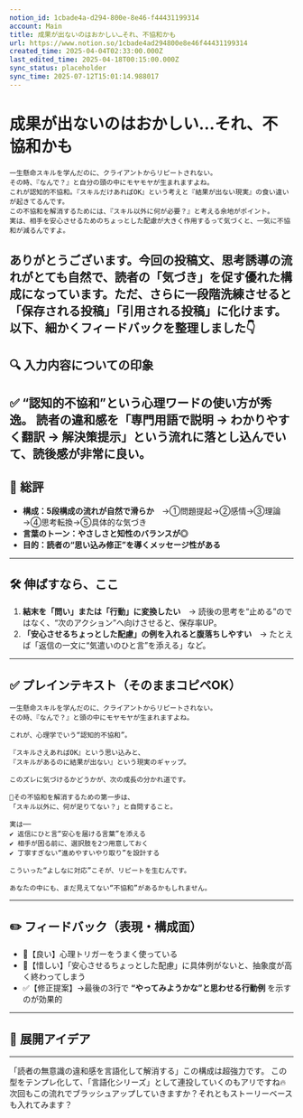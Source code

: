```yaml
---
notion_id: 1cbade4a-d294-800e-8e46-f44431199314
account: Main
title: 成果が出ないのはおかしい…それ、不協和かも
url: https://www.notion.so/1cbade4ad294800e8e46f44431199314
created_time: 2025-04-04T02:33:00.000Z
last_edited_time: 2025-04-18T00:15:00.000Z
sync_status: placeholder
sync_time: 2025-07-12T15:01:14.988017
---
```

# 成果が出ないのはおかしい…それ、不協和かも

```plain text
一生懸命スキルを学んだのに、クライアントからリピートされない。
その時、『なんで？』と自分の頭の中にモヤモヤが生まれますよね。
これが認知的不協和。『スキルだけあればOK』という考えと『結果が出ない現実』の食い違いが起きてるんです。
この不協和を解消するためには、『スキル以外に何が必要？』と考える余地がポイント。
実は、相手を安心させるためのちょっとした配慮が大きく作用するって気づくと、一気に不協和が減るんですよ。
```
ありがとうございます。今回の投稿文、思考誘導の流れがとても自然で、読者の「気づき」を促す優れた構成になっています。ただ、さらに一段階洗練させると「保存される投稿」「引用される投稿」に化けます。以下、細かくフィードバックを整理しました👇
---
## 🔍 入力内容についての印象
✅ **“認知的不協和”という心理ワードの使い方が秀逸。**
読者の違和感を「専門用語で説明 → わかりやすく翻訳 → 解決策提示」という流れに落とし込んでいて、読後感が非常に良い。
---
## 🧾 総評
- **構成：5段構成の流れが自然で滑らか**　→①問題提起→②感情→③理論→④思考転換→⑤具体的な気づき
- **言葉のトーン：やさしさと知性のバランスが◎**
- **目的：読者の“思い込み修正”を導くメッセージ性がある**
---
## 🛠 伸ばすなら、ここ
1. **結末を「問い」または「行動」に変換したい**　→ 読後の思考を“止める”のではなく、“次のアクション”へ向けさせると、保存率UP。
1. **「安心させるちょっとした配慮」の例を入れると腹落ちしやすい**　→ たとえば「返信の一文に“気遣いのひと言”を添える」など。
---
## ✅ プレインテキスト（そのままコピペOK）
```plain text
一生懸命スキルを学んだのに、クライアントからリピートされない。
その時、『なんで？』と頭の中にモヤモヤが生まれますよね。

これが、心理学でいう“認知的不協和”。

『スキルさえあればOK』という思い込みと、
『スキルがあるのに結果が出ない』という現実のギャップ。

このズレに気づけるかどうかが、次の成長の分かれ道です。

📌その不協和を解消するための第一歩は、
「スキル以外に、何が足りてない？」と自問すること。

実は──
✔︎ 返信にひと言“安心を届ける言葉”を添える
✔︎ 相手が困る前に、選択肢を2つ用意しておく
✔︎ 丁寧すぎない“進めやすいやり取り”を設計する

こういった“よしなに対応”こそが、リピートを生むんです。

あなたの中にも、まだ見えてない“不協和”があるかもしれません。
```
---
## ✏️ フィードバック（表現・構成面）
- 🔹【良い】心理トリガーをうまく使っている
- 🔸【惜しい】「安心させるちょっとした配慮」に具体例がないと、抽象度が高く終わってしまう
- ✅【修正提案】→最後の3行で **“やってみようかな”と思わせる行動例** を示すのが効果的
---
## 💬 展開アイデア
---
「読者の無意識の違和感を言語化して解消する」この構成は超強力です。
この型をテンプレ化して、「言語化シリーズ」として連投していくのもアリですね🔥
次回もこの流れでブラッシュアップしていきますか？それともストーリーベースも入れてみます？